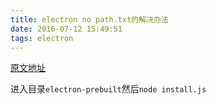 ```yaml
---
title: electron no path.txt的解决办法
date: 2016-07-12 15:49:51
tags: electron
---
```

[原文地址](https://github.com/electron-userland/electron-prebuilt/issues/76)

进入目录`electron-prebuilt`然后`node install.js`
